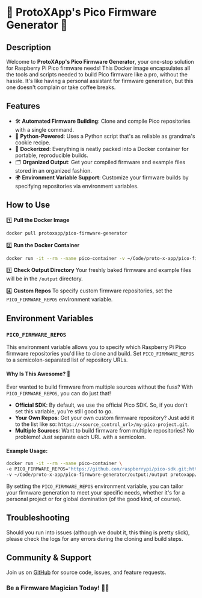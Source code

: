 # 🚀 ProtoXApp's Pico Firmware Generator 🚀

## Description

Welcome to **ProtoXApp's Pico Firmware Generator**, your one-stop solution for Raspberry Pi Pico firmware needs! This Docker image encapsulates all the tools and scripts needed to build Pico firmware like a pro, without the hassle. It's like having a personal assistant for firmware generation, but this one doesn't complain or take coffee breaks.

## Features

- 🛠️ **Automated Firmware Building**: Clone and compile Pico repositories with a single command.
- 🐍 **Python-Powered**: Uses a Python script that's as reliable as grandma's cookie recipe.
- 🐳 **Dockerized**: Everything is neatly packed into a Docker container for portable, reproducible builds.
- 🗂️ **Organized Output**: Get your compiled firmware and example files stored in an organized fashion.
- 🌍 **Environment Variable Support**: Customize your firmware builds by specifying repositories via environment variables.

## How to Use

1️⃣ **Pull the Docker Image**
```bash
docker pull protoxapp/pico-firmware-generator
```

2️⃣ **Run the Docker Container**
```bash
docker run -it --rm --name pico-container -v ~/Code/proto-x-app/pico-firmware-generator/output:/output protoxapp/pico-firmware-generator
```

3️⃣ **Check Output Directory**
Your freshly baked firmware and example files will be in the `/output` directory.

4️⃣ **Custom Repos**
To specify custom firmware repositories, set the `PICO_FIRMWARE_REPOS` environment variable.

## Environment Variables

### `PICO_FIRMWARE_REPOS`

This environment variable allows you to specify which Raspberry Pi Pico firmware repositories you'd like to clone and build. Set `PICO_FIRMWARE_REPOS` to a semicolon-separated list of repository URLs.

#### Why Is This Awesome? 🌟

Ever wanted to build firmware from multiple sources without the fuss? With `PICO_FIRMWARE_REPOS`, you can do just that! 

- **Official SDK**: By default, we use the official Pico SDK. So, if you don't set this variable, you're still good to go.
- **Your Own Repos**: Got your own custom firmware repository? Just add it to the list like so: `https://<source_control_url>/my-pico-project.git`.
- **Multiple Sources**: Want to build firmware from multiple repositories? No problemo! Just separate each URL with a semicolon.

#### Example Usage:

```bash
docker run -it --rm --name pico-container \
-e PICO_FIRMWARE_REPOS="https://github.com/raspberrypi/pico-sdk.git;https://<source_control_url>/my-pico-project.git" \
-v ~/Code/proto-x-app/pico-firmware-generator/output:/output protoxapp/pico-firmware-generator
```

By setting the `PICO_FIRMWARE_REPOS` environment variable, you can tailor your firmware generation to meet your specific needs, whether it's for a personal project or for global domination (of the good kind, of course).

## Troubleshooting

Should you run into issues (although we doubt it, this thing is pretty slick), please check the logs for any errors during the cloning and build steps.

## Community & Support

Join us on [GitHub](https://github.com/proto-x-app/pico-firmware-generator) for source code, issues, and feature requests.

### Be a Firmware Magician Today! 🎩✨
